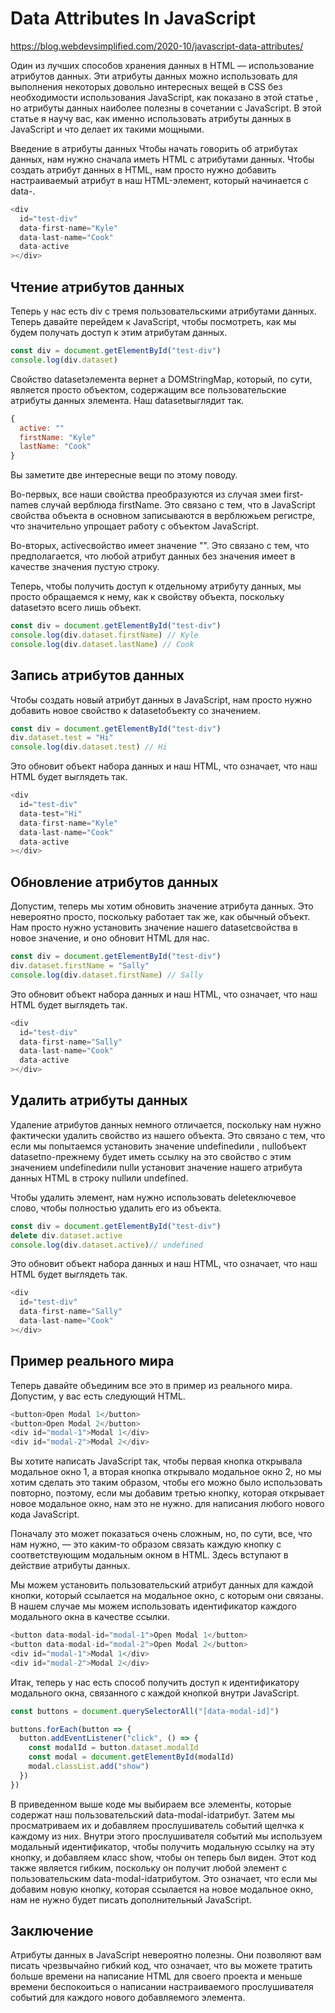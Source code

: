 # Data Attributes In JavaScript
https://blog.webdevsimplified.com/2020-10/javascript-data-attributes/  


Один из лучших способов хранения данных в HTML — использование атрибутов данных. Эти атрибуты данных можно использовать для выполнения некоторых довольно интересных вещей в CSS без необходимости использования JavaScript, как показано в этой статье , но атрибуты данных наиболее полезны в сочетании с JavaScript. В этой статье я научу вас, как именно использовать атрибуты данных в JavaScript и что делает их такими мощными.

Введение в атрибуты данных
Чтобы начать говорить об атрибутах данных, нам нужно сначала иметь HTML с атрибутами данных. Чтобы создать атрибут данных в HTML, нам просто нужно добавить настраиваемый атрибут в наш HTML-элемент, который начинается с data-.

```js
<div
  id="test-div"
  data-first-name="Kyle"
  data-last-name="Cook"
  data-active
></div>
```

## Чтение атрибутов данных
Теперь у нас есть div с тремя пользовательскими атрибутами данных. Теперь давайте перейдем к JavaScript, чтобы посмотреть, как мы будем получать доступ к этим атрибутам данных.

```js
const div = document.getElementById("test-div")
console.log(div.dataset)
```

Свойство datasetэлемента вернет a DOMStringMap, который, по сути, является просто объектом, содержащим все пользовательские атрибуты данных элемента. Наш datasetвыглядит так.

```js
{
  active: ""
  firstName: "Kyle"
  lastName: "Cook"
}
```

Вы заметите две интересные вещи по этому поводу.

Во-первых, все наши свойства преобразуются из случая змеи first-nameв случай верблюда firstName. Это связано с тем, что в JavaScript свойства объекта в основном записываются в верблюжьем регистре, что значительно упрощает работу с объектом JavaScript.

Во-вторых, activeсвойство имеет значение "". Это связано с тем, что предполагается, что любой атрибут данных без значения имеет в качестве значения пустую строку.

Теперь, чтобы получить доступ к отдельному атрибуту данных, мы просто обращаемся к нему, как к свойству объекта, поскольку datasetэто всего лишь объект.

```js
const div = document.getElementById("test-div")
console.log(div.dataset.firstName) // Kyle
console.log(div.dataset.lastName) // Cook
```

## Запись атрибутов данных
Чтобы создать новый атрибут данных в JavaScript, нам просто нужно добавить новое свойство к datasetобъекту со значением.

```js
const div = document.getElementById("test-div")
div.dataset.test = "Hi"
console.log(div.dataset.test) // Hi
```

Это обновит объект набора данных и наш HTML, что означает, что наш HTML будет выглядеть так.
```js
<div
  id="test-div"
  data-test="Hi"
  data-first-name="Kyle"
  data-last-name="Cook"
  data-active
></div>
```

## Обновление атрибутов данных
Допустим, теперь мы хотим обновить значение атрибута данных. Это невероятно просто, поскольку работает так же, как обычный объект. Нам просто нужно установить значение нашего datasetсвойства в новое значение, и оно обновит HTML для нас.

```js
const div = document.getElementById("test-div")
div.dataset.firstName = "Sally"
console.log(div.dataset.firstName) // Sally
```

Это обновит объект набора данных и наш HTML, что означает, что наш HTML будет выглядеть так.
```js
<div
  id="test-div"
  data-first-name="Sally"
  data-last-name="Cook"
  data-active
></div>
```

## Удалить атрибуты данных

Удаление атрибутов данных немного отличается, поскольку нам нужно фактически удалить свойство из нашего объекта. Это связано с тем, что если мы попытаемся установить значение undefinedили , nullобъект datasetпо-прежнему будет иметь ссылку на это свойство с этим значением undefinedили nullи установит значение нашего атрибута данных HTML в строку nullили undefined.

Чтобы удалить элемент, нам нужно использовать deleteключевое слово, чтобы полностью удалить его из объекта.

```js
const div = document.getElementById("test-div")
delete div.dataset.active
console.log(div.dataset.active)// undefined
```
Это обновит объект набора данных и наш HTML, что означает, что наш HTML будет выглядеть так.

```js
<div
  id="test-div"
  data-first-name="Sally"
  data-last-name="Cook"
></div>
```

## Пример реального мира
Теперь давайте объединим все это в пример из реального мира. Допустим, у вас есть следующий HTML.

```js
<button>Open Modal 1</button>
<button>Open Modal 2</button>
<div id="modal-1">Modal 1</div>
<div id="modal-2">Modal 2</div>
```

Вы хотите написать JavaScript так, чтобы первая кнопка открывала модальное окно 1, а вторая кнопка открывало модальное окно 2, но мы хотим сделать это таким образом, чтобы его можно было использовать повторно, поэтому, если мы добавим третью кнопку, которая открывает новое модальное окно, нам это не нужно. для написания любого нового кода JavaScript.

Поначалу это может показаться очень сложным, но, по сути, все, что нам нужно, — это каким-то образом связать каждую кнопку с соответствующим модальным окном в HTML. Здесь вступают в действие атрибуты данных.

Мы можем установить пользовательский атрибут данных для каждой кнопки, который ссылается на модальное окно, с которым они связаны. В нашем случае мы можем использовать идентификатор каждого модального окна в качестве ссылки.

```js
<button data-modal-id="modal-1">Open Modal 1</button>
<button data-modal-id="modal-2">Open Modal 2</button>
<div id="modal-1">Modal 1</div>
<div id="modal-2">Modal 2</div>
```

Итак, теперь у нас есть способ получить доступ к идентификатору модального окна, связанного с каждой кнопкой внутри JavaScript.

```js
const buttons = document.querySelectorAll("[data-modal-id]")

buttons.forEach(button => {
  button.addEventListener("click", () => {
    const modalId = button.dataset.modalId
    const modal = document.getElementById(modalId)
    modal.classList.add("show")
  })
})
```

В приведенном выше коде мы выбираем все элементы, которые содержат наш пользовательский data-modal-idатрибут. Затем мы просматриваем их и добавляем прослушиватель событий щелчка к каждому из них. Внутри этого прослушивателя событий мы используем модальный идентификатор, чтобы получить модальную ссылку на эту кнопку, и добавляем класс show, чтобы он теперь был виден.
Этот код также является гибким, поскольку он получит любой элемент с пользовательским data-modal-idатрибутом. Это означает, что если мы добавим новую кнопку, которая ссылается на новое модальное окно, нам не нужно будет писать дополнительный JavaScript.

## Заключение
Атрибуты данных в JavaScript невероятно полезны. Они позволяют вам писать чрезвычайно гибкий код, что означает, что вы можете тратить больше времени на написание HTML для своего проекта и меньше времени беспокоиться о написании настраиваемого прослушивателя событий для каждого нового добавляемого элемента.
